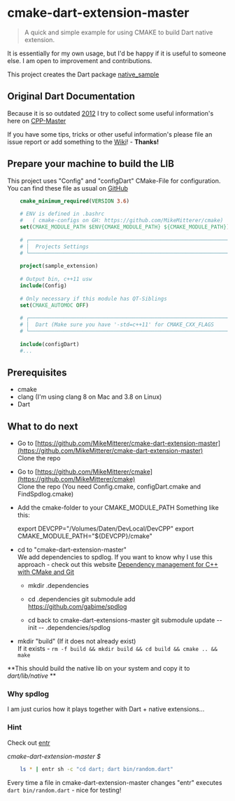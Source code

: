 # cmake-dart-extension-master
> A quick and simple example for using CMAKE to build Dart native extension.

It is essentially for my own usage, but I'd be happy if it is useful to someone else.
I am open to improvement and contributions.

This project creates the Dart package [native_sample](https://pub.dartlang.org/packages/native_sample)

## Original Dart Documentation    
Because it is so outdated [2012](https://www.dartlang.org/articles/dart-vm/native-extensions) I try
to collect some useful information's here on [CPP-Master](https://github.com/MikeMitterer/cmake-dart-extension-master)

If you have some tips, tricks or other useful information's please file an issue report
or add something to the [Wiki](https://github.com/MikeMitterer/cmake-dart-extension-master/wiki)! - **Thanks!**   

## Prepare your machine to build the LIB

This project uses "Config" and "configDart" CMake-File for configuration. You can 
find these file as usual on [GitHub](https://github.com/MikeMitterer/cmake)

```cmake
    cmake_minimum_required(VERSION 3.6)
    
    # ENV is defined in .bashrc
    #   ( cmake-configs on GH: https://github.com/MikeMitterer/cmake)
    set(CMAKE_MODULE_PATH $ENV{CMAKE_MODULE_PATH} ${CMAKE_MODULE_PATH})
    
    # ┌──────────────────────────────────────────────────────────────────┐
    # │  Projects Settings                                               │
    # └──────────────────────────────────────────────────────────────────┘
    
    project(sample_extension)
    
    # Output bin, c++11 usw
    include(Config)
    
    # Only necessary if this module has QT-Siblings
    set(CMAKE_AUTOMOC OFF)
    
    # ┌──────────────────────────────────────────────────────────────────┐
    # │  Dart (Make sure you have '-std=c++11' for CMAKE_CXX_FLAGS       │
    # └──────────────────────────────────────────────────────────────────┘
    
    include(configDart)
    #...
```

## Prerequisites 
   - cmake
   - clang (I'm using clang 8 on Mac and 3.8 on Linux)
   - Dart

## What to do next
   - Go to [https://github.com/MikeMitterer/cmake-dart-extension-master](https://github.com/MikeMitterer/cmake-dart-extension-master)  
   Clone the repo
      
   - Go to [https://github.com/MikeMitterer/cmake](https://github.com/MikeMitterer/cmake)  
   Clone the repo (You need Config.cmake, configDart.cmake and FindSpdlog.cmake)
             
   - Add the cmake-folder to your CMAKE_MODULE_PATH
   Something like this:
   
      
        export DEVCPP="/Volumes/Daten/DevLocal/DevCPP"
        export CMAKE_MODULE_PATH="${DEVCPP}/cmake"
   
   - cd to "cmake-dart-extension-master"    
   We add dependencies to spdlog. If you want to know why I use this approach - check
   out this website [Dependency management for C++ with CMake and Git](https://foonathan.github.io/blog/2016/07/07/cmake-dependency-handling.html)
   
     - mkdir .dependencies
   
     - cd .dependencies
     git submodule add https://github.com/gabime/spdlog
   
     - cd back to cmake-dart-extensions-master
     git submodule update --init -- .dependencies/spdlog
    
   
   - mkdir "build" (If it does not already exist)   
   If it exists - `rm -f build && mkdir build && cd build && cmake .. && make`   
   
   **This should build the native lib on your system and copy it to _dart/lib/native_ ** 

### Why spdlog
I am just curios how it plays together with Dart + native extensions...          
    
    
### Hint
Check out [entr](http://entrproject.org/)  
 
_cmake-dart-extension-master $_
```bash
    ls * | entr sh -c "cd dart; dart bin/random.dart"
```
Every time a file in cmake-dart-extension-master changes "entr" executes `dart bin/random.dart` - nice for testing!
     
     

